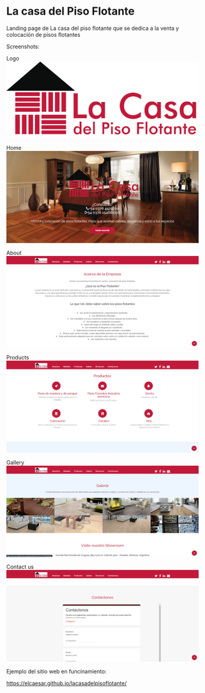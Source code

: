 # La casa del Piso Flotante
Landing page de La casa del piso flotante que se dedica a la venta y colocación de pisos flotantes

Screenshots:

Logo
![Logo](https://github.com/elcaesar/lacasadelpisoflotante/blob/master/img/logo_piso.png?raw=true)

Home
![Home](https://github.com/elcaesar/lacasadelpisoflotante/blob/master/img/screenshots/1.png?raw=true)

About
![About](https://github.com/elcaesar/lacasadelpisoflotante/blob/master/img/screenshots/2.png?raw=true)

Products
![products](https://github.com/elcaesar/lacasadelpisoflotante/blob/master/img/screenshots/3.png?raw=true)

Gallery
![Gallery](https://github.com/elcaesar/lacasadelpisoflotante/blob/master/img/screenshots/4.png?raw=true)

Contact us
![contatus](https://github.com/elcaesar/lacasadelpisoflotante/blob/master/img/screenshots/5.png?raw=true)


Ejemplo del sitio web en funcinamiento:

https://elcaesar.github.io/lacasadelpisoflotante/
